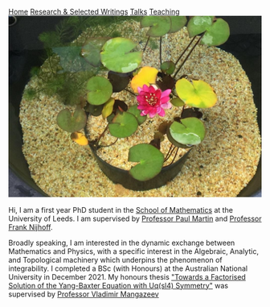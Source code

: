 [Home](https://benjimorris.github.io/) 
[Research & Selected Writings](https://benjimorris.github.io/research.html) 
[Talks](https://benjimorris.github.io/talks.html) 
[Teaching](https://benjimorris.github.io/teaching.html)
![](pictures/Pic2.jpg)

Hi, I am a first year PhD student in the [School of Mathematics](https://eps.leeds.ac.uk/maths) at the University of Leeds. I am supervised by [Professor Paul Martin](http://www1.maths.leeds.ac.uk/~ppmartin/) and [Professor Frank Nijhoff](https://www1.maths.leeds.ac.uk/~frank/). 

Broadly speaking, I am interested in the dynamic exchange between Mathematics and Physics, with a specific interest in the Algebraic, Analytic, and Topological machinery which underpins the phenomenon of integrability. I completed a BSc (with Honours) at the Australian National University in December 2021. My honours thesis ["Towards a Factorised Solution of the Yang-Baxter Equation with Uq(sl4) Symmetry"](documents/thesis.pdf) was supervised by [Professor Vladimir Mangazeev](https://physics.anu.edu.au/contact/people/profile.php?ID=327)
